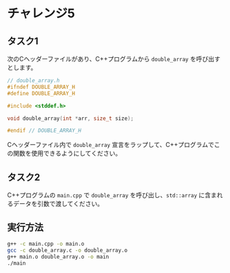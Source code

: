# チャレンジ5

## タスク1

次のCヘッダーファイルがあり、C++プログラムから `double_array` を呼び出すとします。

```c
// double_array.h
#ifndef DOUBLE_ARRAY_H
#define DOUBLE_ARRAY_H

#include <stddef.h>

void double_array(int *arr, size_t size);

#endif // DOUBLE_ARRAY_H
```

Cヘッダーファイル内で `double_array` 宣言をラップして、C++プログラムでこの関数を使用できるようにしてください。

## タスク2

C++プログラムの `main.cpp` で `double_array` を呼び出し、`std::array` に含まれるデータを引数で渡してください。

## 実行方法
```bash
g++ -c main.cpp -o main.o
gcc -c double_array.c -o double_array.o
g++ main.o double_array.o -o main
./main
```
